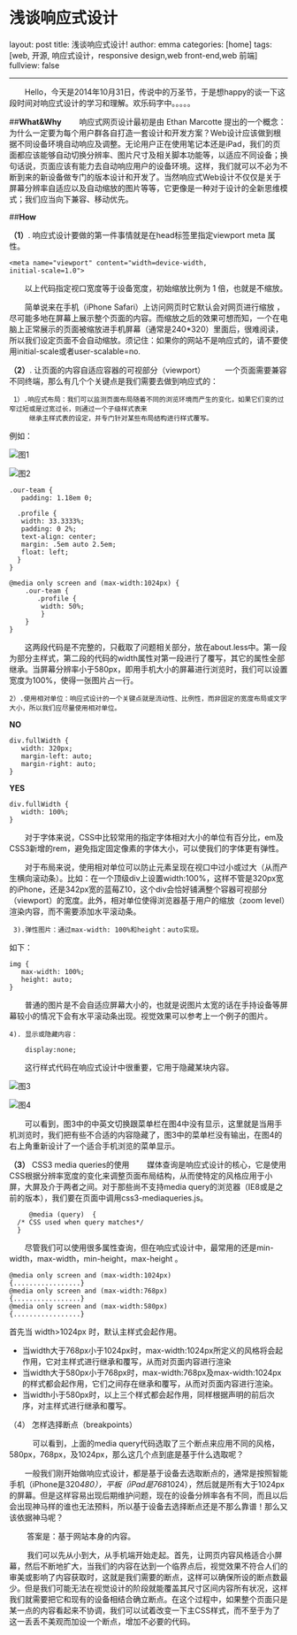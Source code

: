 # 浅谈响应式设计

layout: post
title: 浅谈响应式设计!
author: emma
categories: [home]
tags: [web, 开源, 响应式设计，responsive design,web front-end,web 前端]
fullview: false

---
  &emsp;&emsp;Hello，今天是2014年10月31日，传说中的万圣节，于是想happy的谈一下这段时间对响应式设计的学习和理解。欢乐码字中。。。。。

##**What&Why** 
&emsp;&emsp;响应式网页设计最初是由 Ethan Marcotte 提出的一个概念：为什么一定要为每个用户群各自打造一套设计和开发方案？Web设计应该做到根据不同设备环境自动响应及调整。无论用户正在使用笔记本还是iPad，我们的页面都应该能够自动切换分辨率、图片尺寸及相关脚本功能等，以适应不同设备；换句话说，页面应该有能力去自动响应用户的设备环境。这样，我们就可以不必为不断到来的新设备做专门的版本设计和开发了。当然响应式Web设计不仅仅是关于屏幕分辨率自适应以及自动缩放的图片等等，它更像是一种对于设计的全新思维模式；我们应当向下兼容、移动优先。


##**How** 

   

**（1）**.	响应式设计要做的第一件事情就是在head标签里指定viewport meta 属性。

    <meta name="viewport" content="width=device-width, 
    initial-scale=1.0">

&emsp;&emsp;以上代码指定视口宽度等于设备宽度，初始缩放比例为 1 倍，也就是不缩放。

&emsp;&emsp;简单说来在手机（iPhone Safari）上访问网页时它默认会对网页进行缩放 ，尽可能多地在屏幕上展示整个页面的内容。而缩放之后的效果可想而知，一个在电脑上正常展示的页面被缩放进手机屏幕（通常是240*320）里面后，很难阅读，所以我们设定页面不会自动缩放。须记住：如果你的网站不是响应式的，请不要使用initial-scale或者user-scalable=no.

 **（2）**.	 让页面的内容自适应容器的可视部分（viewport）
   &emsp;&emsp; 一个页面需要兼容不同终端，那么有几个个关键点是我们需要去做到响应式的：
  
     1）.响应式布局：我们可以监测页面布局随着不同的浏览环境而产生的变化，如果它们变的过窄过短或是过宽过长，则通过一个子级样式表来
         继承主样式表的设定，并专门针对某些布局结构进行样式覆写。
 例如：


  ![图1](http://i.imgur.com/bE2cEb8.png)

  
  ![图2](http://i.imgur.com/SCBZw2T.png)


    .our-team {
       padding: 1.18em 0;

      .profile {
       width: 33.3333%;
       padding: 0 2%;
       text-align: center;
       margin: .5em auto 2.5em;
       float: left; 
      }
    }

	@media only screen and (max-width:1024px) {
		.our-team {
    	   .profile {
     	    width: 50%;
			} 
 		}
   	}
&emsp;&emsp;这两段代码是不完整的，只截取了问题相关部分，放在about.less中。第一段为部分主样式，第二段的代码的width属性对第一段进行了覆写，其它的属性全部继承。当屏幕分辨率小于580px，即用手机大小的屏幕进行浏览时，我们可以设置宽度为100%，使得一张图片占一行。
 
    2）.使用相对单位：响应式设计的一个关键点就是流动性、比例性，而非固定的宽度布局或文字大小，所以我们应尽量使用相对单位。
**NO**

	div.fullWidth {                                                    
	   width: 320px;
	   margin-left: auto;
       margin-right: auto;
	}

**YES**

	div.fullWidth {                                                    
	   width: 100%;
	}   
&emsp;&emsp;对于字体来说，CSS中比较常用的指定字体相对大小的单位有百分比，em及CSS3新增的rem，避免指定固定像素的字体大小，可以使我们的字体更有弹性。

&emsp;&emsp;对于布局来说，使用相对单位可以防止元素呈现在视口中过小或过大（从而产生横向滚动条）。比如：在一个顶级div上设置width:100%，这样不管是320px宽的iPhone，还是342px宽的蓝莓Z10，这个div会恰好铺满整个容器可视部分（viewport）的宽度。此外，相对单位使得浏览器基于用户的缩放（zoom level）渲染内容，而不需要添加水平滚动条。
      
     3).弹性图片：通过max-width: 100%和height：auto实现。    
如下：

	img {
	   max-width: 100%;
	   height: auto;
	}

&emsp;&emsp;普通的图片是不会自适应屏幕大小的，也就是说图片太宽的话在手持设备等屏幕较小的情况下会有水平滚动条出现。视觉效果可以参考上一个例子的图片。  

    4).	显示或隐藏内容： 
    
	    display:none;

&emsp;&emsp;这行样式代码在响应式设计中很重要，它用于隐藏某块内容。

![图3](http://i.imgur.com/AWcZfns.png)

![图4](http://i.imgur.com/rjKmy8Q.png)

&emsp;&emsp;可以看到，图3中的中英文切换跟菜单栏在图4中没有显示，这里就是当用手机浏览时，我们把有些不合适的内容隐藏了，图3中的菜单栏没有输出，在图4的右上角重新设计了一个适合手机浏览的菜单显示。

**（3）** CSS3 media queries的使用
 &emsp;&emsp;媒体查询是响应式设计的核心，它是使用CSS根据分辨率宽度的变化来调整页面布局结构，从而使特定的风格应用于小屏，大屏及介于两者之间。对于那些尚不支持media query的浏览器（IE8或是之前的版本），我们要在页面中调用css3-mediaqueries.js。
```
     @media (query)  {
  /* CSS used when query matches*/
  }
```
&emsp;&emsp;尽管我们可以使用很多属性查询，但在响应式设计中，最常用的还是min-width，max-width，min-height，max-height 。

	@media only screen and (max-width:1024px)
	{.................}
	@media only screen and (max-width:768px)
	{.................}
	@media only screen and (max-width:580px)
	{.................}

首先当 width>1024px 时，默认主样式会起作用。

 - 当width大于768px小于1024px时，max-width:1024px所定义的风格将会起作用，它对主样式进行继承和覆写，从而对页面内容进行渲染
 - 当width大于580px小于768px时，max-width:768px及max-width:1024px的样式都会起作用，它们之间存在继承和覆写，从而对页面内容进行渲染。
 - 当width小于580px时，以上三个样式都会起作用，同样根据声明的前后次序，对主样式进行继承和覆写。

（4） 怎样选择断点（breakpoints）

&emsp;&emsp;&emsp;可以看到，上面的media query代码选取了三个断点来应用不同的风格，580px，768px，及1024px，那么这几个点到底是基于什么选取呢？

&emsp;&emsp;一般我们刚开始做响应式设计，都是基于设备去选取断点的，通常是按照智能手机（iPhone是320*480），平板（iPad是768*1024），然后就是所有大于1024px的屏幕。但是这样容易出现后期维护问题，现在的设备分辨率各有不同，而且以后会出现神马样的谁也无法预料，所以基于设备去选择断点还是不那么靠谱！那么又该依据神马呢？

&emsp;&emsp; 答案是：基于网站本身的内容。

&emsp;&emsp; 我们可以先从小到大，从手机端开始走起。首先，让网页内容风格适合小屏幕，然后不断地扩大，当我们的内容在达到一个临界点后，视觉效果不符合人们的审美或影响了内容获取时，这就是我们需要的断点，这样可以确保所设的断点数最少。但是我们可能无法在视觉设计的阶段就能覆盖其尺寸区间内容所有状况，这样我们就需要把它和现有的设备相结合确立断点。在这个过程中，如果整个页面只是某一点的内容看起来不协调，我们可以试着改变一下主CSS样式，而不至于为了这一丢丢不美观而加设一个断点，增加不必要的代码。
 